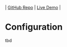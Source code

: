 | [GitHub Repo](https://github.com/FlyingKatsu/gatsby-video-streamer) | [Live Demo](https://demo.flyingkatsu.com/video-stream) |

# Configuration

tbd